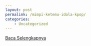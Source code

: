 ```yaml
---
layout: post
permalink: /mimpi-ketemu-idola-kpop/
categories:
    - Uncategorized
---
```


[Baca Selengkapnya](/08)